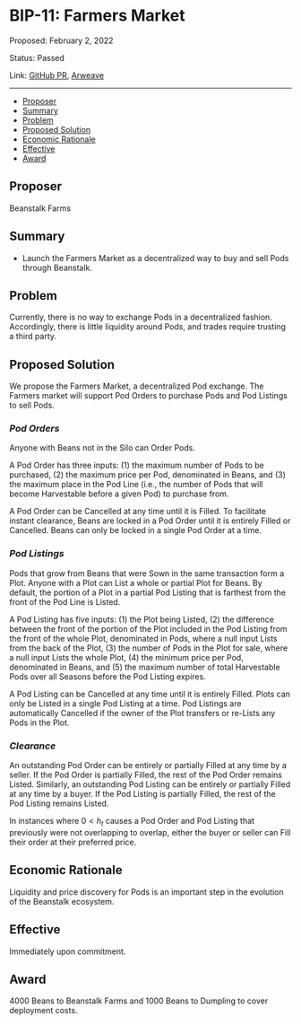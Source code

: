 # BIP-11: Farmers Market

Proposed: February 2, 2022

Status: Passed

Link: [GitHub PR](https://github.com/BeanstalkFarms/Beanstalk/pull/44), [Arweave](https://arweave.net/4Ltm8q74VIobeQ9dRB8wSYR7wWpCbe6vX0TaQhpIMnE)

---

- [Proposer](#proposer)
- [Summary](#summary)
- [Problem](#problem)
- [Proposed Solution](#proposed-solution)
- [Economic Rationale](#economic-rationale)
- [Effective](#effective)
- [Award](#award)

## Proposer

Beanstalk Farms
## Summary

- Launch the Farmers Market as a decentralized way to buy and sell Pods through Beanstalk.

## Problem

Currently, there is no way to exchange Pods in a decentralized fashion. Accordingly, there is little liquidity around Pods, and trades require trusting a third party. 

## Proposed Solution

We propose the Farmers Market, a decentralized Pod exchange. The Farmers market will support Pod Orders to purchase Pods and Pod Listings to sell Pods. 

### *Pod Orders*

Anyone with Beans not in the Silo can Order Pods.

A Pod Order has three inputs: (1) the maximum number of Pods to be purchased, (2) the maximum price per Pod, denominated in Beans, and (3) the maximum place in the Pod Line (i.e., the number of Pods that will become Harvestable before a given Pod) to purchase from.

A Pod Order can be Cancelled at any time until it is Filled. To facilitate instant clearance, Beans are locked in a Pod Order until it is entirely Filled or Cancelled. Beans can only be locked in a single Pod Order at a time.

### *Pod Listings*

Pods that grow from Beans that were Sown in the same transaction form a Plot. Anyone with a Plot can List a whole or partial Plot for Beans. By default, the portion of a Plot in a partial Pod Listing that is farthest from the front of the Pod Line is Listed.

A Pod Listing has five inputs: (1) the Plot being Listed, (2) the difference between the front of the portion of the Plot included in the Pod Listing from the front of the whole Plot, denominated in Pods, where a null input Lists from the back of the Plot, (3) the number of Pods in the Plot for sale, where a null input Lists the whole Plot, (4) the minimum price per Pod, denominated in Beans, and (5) the maximum number of total Harvestable Pods over all Seasons before the Pod Listing expires.

A Pod Listing can be Cancelled at any time until it is entirely Filled. Plots can only be Listed in a single Pod Listing at a time. Pod Listings are automatically Cancelled if the owner of the Plot transfers or re-Lists any Pods in the Plot.

### *Clearance*

An outstanding Pod Order can be entirely or partially Filled at any time by a seller. If the Pod Order is partially Filled, the rest of the Pod Order remains Listed. Similarly, an outstanding Pod Listing can be entirely or partially Filled at any time by a buyer. If the Pod Listing is partially Filled, the rest of the Pod Listing remains Listed.

In instances where $0 < h_t$ causes a Pod Order and Pod Listing that previously were not overlapping to overlap, either the buyer or seller can Fill their order at their preferred price.

## Economic Rationale

Liquidity and price discovery for Pods is an important step in the evolution of the Beanstalk ecosystem. 

## Effective

Immediately upon commitment.

## Award

4000 Beans to Beanstalk Farms and 1000 Beans to Dumpling to cover deployment costs.

